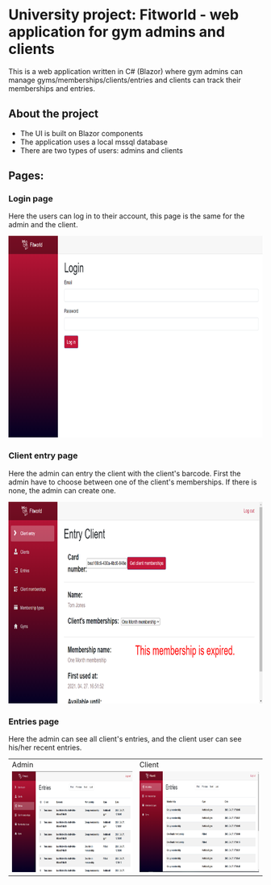 # University project: Fitworld - web application for gym admins and clients

This is a web application written in C# (Blazor) where gym admins can manage gyms/memberships/clients/entries and clients can track their memberships and entries.

## About the project

* The UI is built on Blazor components
* The application uses a local mssql database
* There are two types of users: admins and clients

## Pages:

### Login page

Here the users can log in to their account, this page is the same for the admin and the client.

<img src="readme_images/login.png" alt="login page" height="400" width="900"/>

### Client entry page

Here the admin can entry the client with the client's barcode. First the admin have to choose between one of the client's memberships. If there is none, the admin can create one.

<img src="readme_images/client_entry.png" alt="client entry page" height="400" width="900"/>

### Entries page

Here the admin can see all client's entries, and the client user can see his/her recent entries.

<table>
  <tr>
    <td>Admin</td>
     <td>Client</td>
  </tr>
  <tr>
    <td><img src="readme_images/entries_admin.png" alt="entries page of admin" height="200" width="450"/></td>
    <td><img src="readme_images/my_entries.png" alt="entries page of user" height="200" width="450"/></td>
  </tr>
 </table>
